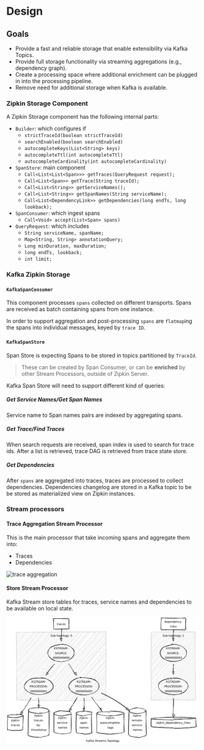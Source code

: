 # Design

## Goals

* Provide a fast and reliable storage that enable extensibility via Kafka Topics.
* Provide full storage functionality via streaming aggregations (e.g., dependency graph).
* Create a processing space where additional enrichment can be plugged in into the processing 
pipeline.
* Remove need for additional storage when Kafka is available.

### Zipkin Storage Component

A Zipkin Storage component has the following internal parts:

* `Builder`: which configures if
    - `strictTraceId(boolean strictTraceId)`
    - `searchEnabled(boolean searchEnabled)`
    - `autocompleteKeys(List<String> keys)`
    - `autocompleteTtl(int autocompleteTtl)`
    - `autocompleteCardinality(int autocompleteCardinality)`
* `SpanStore`: main component
    - `Call<List<List<Span>>> getTraces(QueryRequest request);`
    - `Call<List<Span>> getTrace(String traceId);`
    - `Call<List<String>> getServiceNames();`
    - `Call<List<String>> getSpanNames(String serviceName);`
    - `Call<List<DependencyLink>> getDependencies(long endTs, long lookback);`
* `SpanConsumer`: which ingest spans
    - `Call<Void> accept(List<Span> spans)`
* `QueryRequest`: which includes
    - `String serviceName, spanName;`
    - `Map<String, String> annotationQuery;`
    - `Long minDuration, maxDuration;`
    - `long endTs, lookback;`
    - `int limit;`

### Kafka Zipkin Storage

#### `KafkaSpanConsumer`

This component processes `spans` collected on different transports. Spans are received as batch
containing spans from one instance.

In order to support aggregation and post-processing `spans` are `flatmap`ing the spans into individual
messages, keyed by `trace ID`.

#### `KafkaSpanStore`

Span Store is expecting Spans to be stored in topics partitioned by `TraceId`.

> These can be created by Span Consumer, or can be **enriched** by other Stream Processors, outside of
Zipkin Server.

Kafka Span Store will need to support different kind of queries:


##### Get Service Names/Get Span Names

Service name to Span names pairs are indexed by aggregating spans.

##### Get Trace/Find Traces

When search requests are received, span index is used to search for trace ids. After a list is 
retrieved, trace DAG is retrieved from trace state store.

##### Get Dependencies

After `spans` are aggregated into traces, traces are processed to collect dependencies. 
Dependencies changelog are stored in a Kafka topic to be be stored as materialized view on 
Zipkin instances.

### Stream processors

#### Trace Aggregation Stream Processor

This is the main processor that take incoming spans and aggregate them into:

- Traces
- Dependencies

![trace aggregation](docs/trace-aggregation-topology.png)

#### Store Stream Processor

Kafka Stream store tables for traces, service names and dependencies to be available on local state.

![trace store](docs/trace-store-topology.png)
